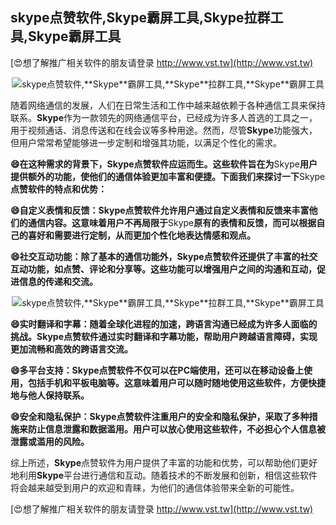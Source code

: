 ## **skype点赞软件,**Skype**霸屏工具,**Skype**拉群工具,**Skype**霸屏工具**

[😍想了解推广相关软件的朋友请登录 http://www.vst.tw](http://www.vst.tw)

 <center><img src="https://vst.tw/MP4/tuiguang/png/5.png" alt="skype点赞软件,**Skype**霸屏工具,**Skype**拉群工具,**Skype**霸屏工具"></center>

随着网络通信的发展，人们在日常生活和工作中越来越依赖于各种通信工具来保持联系。**Skype**作为一款领先的网络通信平台，已经成为许多人首选的工具之一，用于视频通话、消息传送和在线会议等多种用途。然而，尽管**Skype**功能强大，但用户常常希望能够进一步定制和增强其功能，以满足个性化的需求。

**😄在这种需求的背景下，**Skype**点赞软件应运而生。这些软件旨在为**Skype**用户提供额外的功能，使他们的通信体验更加丰富和便捷。下面我们来探讨一下**Skype**点赞软件的特点和优势：**

**😄自定义表情和反馈：**Skype**点赞软件允许用户通过自定义表情和反馈来丰富他们的通信内容。这意味着用户不再局限于**Skype**原有的表情和反馈，而可以根据自己的喜好和需要进行定制，从而更加个性化地表达情感和观点。**

**😄社交互动功能：除了基本的通信功能外，**Skype**点赞软件还提供了丰富的社交互动功能，如点赞、评论和分享等。这些功能可以增强用户之间的沟通和互动，促进信息的传递和交流。**

 <center><img src="https://vst.tw/MP4/tuiguang/png/5.png" alt="skype点赞软件,**Skype**霸屏工具,**Skype**拉群工具,**Skype**霸屏工具"></center>

**😄实时翻译和字幕：随着全球化进程的加速，跨语言沟通已经成为许多人面临的挑战。**Skype**点赞软件通过实时翻译和字幕功能，帮助用户跨越语言障碍，实现更加流畅和高效的跨语言交流。**

**😄多平台支持：**Skype**点赞软件不仅可以在PC端使用，还可以在移动设备上使用，包括手机和平板电脑等。这意味着用户可以随时随地使用这些软件，方便快捷地与他人保持联系。**

**😄安全和隐私保护：**Skype**点赞软件注重用户的安全和隐私保护，采取了多种措施来防止信息泄露和数据滥用。用户可以放心使用这些软件，不必担心个人信息被泄露或滥用的风险。**

综上所述，**Skype**点赞软件为用户提供了丰富的功能和优势，可以帮助他们更好地利用**Skype**平台进行通信和互动。随着技术的不断发展和创新，相信这些软件将会越来越受到用户的欢迎和青睐，为他们的通信体验带来全新的可能性。

[😍想了解推广相关软件的朋友请登录 http://www.vst.tw](http://www.vst.tw)



